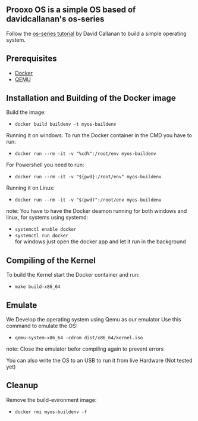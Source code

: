 ## Prooxo OS is a simple OS based of davidcallanan's os-series
Follow the [os-series tutorial](https://github.com/davidcallanan/os-series) by David Callanan to build a simple operating system.

## Prerequisites
- [Docker](https://www.docker.com/get-started)
- [QEMU](https://www.qemu.org/)

## Installation and Building of the Docker image
Build the image:
 - `docker build buildenv -t myos-buildenv`

Running it on windows:
To run the Docker container in the CMD you have to run: 
 - `docker run --rm -it -v "%cd%":/root/env myos-buildenv`
 
For Powershell you need to run:
 - `docker run --rm -it -v "${pwd}:/root/env" myos-buildenv`

Running it on Linux:
 - `docker run --rm -it -v "$(pwd)":/root/env myos-buildenv`

note: You have to have the Docker deamon running for both windows and linux,
for systems using systemd:
- `systemctl enable docker`
- `systemctl run docker` <br>
for windows just open the docker app and let it run in the background

## Compiling of the Kernel
To build the Kernel start the Docker container and run:
- `make build-x86_64`
## Emulate
We Develop the operating system using Qemu as our emulator
Use this command to emulate the OS:   
 - `qemu-system-x86_64 -cdrom dist/x86_64/kernel.iso`

note: Close the emulator befor compiling again to prevent errors

You can also write the OS to an USB to run it from live Hardware (Not tested yet)

## Cleanup

Remove the build-evironment image:
 - `docker rmi myos-buildenv -f`
